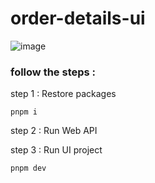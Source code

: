# order-details-ui

![image](https://github.com/user-attachments/assets/38e8fc7e-f6f8-4c53-becd-b3ffebc92f25)

### follow the steps :
step 1 : Restore packages 
```
pnpm i
```

step 2 : Run Web API

step 3 : Run UI project
```
pnpm dev
```
